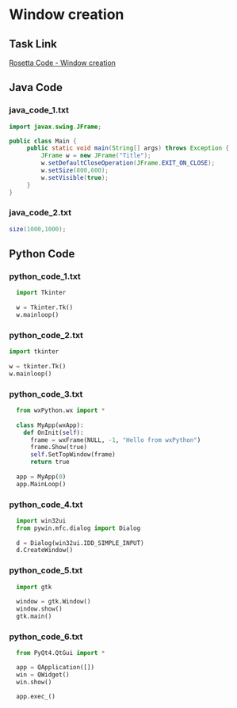 # Window creation

## Task Link
[Rosetta Code - Window creation](https://rosettacode.org/wiki/Window_creation)

## Java Code
### java_code_1.txt
```java
import javax.swing.JFrame;

public class Main {
     public static void main(String[] args) throws Exception {
         JFrame w = new JFrame("Title");
         w.setDefaultCloseOperation(JFrame.EXIT_ON_CLOSE);
         w.setSize(800,600);
         w.setVisible(true);
     }
}

```

### java_code_2.txt
```java
size(1000,1000);

```

## Python Code
### python_code_1.txt
```python
  import Tkinter
  
  w = Tkinter.Tk()
  w.mainloop()

```

### python_code_2.txt
```python
import tkinter
 
w = tkinter.Tk()
w.mainloop()

```

### python_code_3.txt
```python
  from wxPython.wx import *
  
  class MyApp(wxApp):
    def OnInit(self):
      frame = wxFrame(NULL, -1, "Hello from wxPython")
      frame.Show(true)
      self.SetTopWindow(frame)
      return true
  
  app = MyApp(0)
  app.MainLoop()

```

### python_code_4.txt
```python
  import win32ui
  from pywin.mfc.dialog import Dialog
  
  d = Dialog(win32ui.IDD_SIMPLE_INPUT)
  d.CreateWindow()

```

### python_code_5.txt
```python
  import gtk
  
  window = gtk.Window()
  window.show()
  gtk.main()

```

### python_code_6.txt
```python
  from PyQt4.QtGui import *

  app = QApplication([])
  win = QWidget()
  win.show()

  app.exec_()

```

